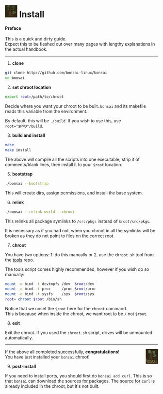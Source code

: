 # <img width="40" height="40" src="res/bonsai_square.png"> Install

#### Preface

This is a quick and dirty guide.  
Expect this to be fleshed out over many pages 
with lengthy explanations in the actual handbook.

----

1. **clone**

```sh
git clone http://github.com/bonsai-linux/bonsai
cd bonsai
```

2. **set chroot location**

```sh
export root=/path/to/chroot
```

Decide where you want your chroot to be built. `bonsai` and its makefile reads this variable from the environment.

By default, this will be `./build`. If you wish to use this, use `root="$PWD"/build`.

3. **build and install**

```sh
make
make install
```

The above will compile all the scripts into one executable, strip it of 
comments/blank lines, then install it to your `$root` location.

5. **bootstrap**

```sh
./bonsai --bootstrap
```

This will create dirs, assign permissions, and install the base system.

6. **relink**

```sh
./bonsai --relink-world --chroot
```

This relinks all package symlinks to `/src/pkgs` instead of `$root/src/pkgs`.

It is necessary as if you had not, when you chroot in all the symlinks will be broken
as they do not point to files on the correct root.

7. **chroot**

You have two options: 1. do this manually or 2. use the `chroot.sh` tool from the [tools](http://github.com/bonsai-linux/tools) repo.

The tools script comes highly recommended, however if you wish do so manually:

```sh
mount -o bind -t devtmpfs /dev  $root/dev
mount -o bind -t proc     /proc $root/proc
mount -o bind -t sysfs    /sys  $root/sys
root= chroot $root /bin/sh
```

Notice that we unset the `$root` here for the `chroot` command.  
This is because when inside the chroot, we want root to be `/` not `$root`.

8. **exit**

Exit the chroot. If you used the `chroot.sh` script, drives will be unmounted automatically.

----

<img width="8%" height="8%" align="right" src="res/bonsai.png">

If the above all completed successfully, **congratulations**!  
You have just installed your `bonsai` chroot!

9. **post-install**

If you need to install ports, you should first do `bonsai add curl`.
This is so that `bonsai` can download the sources for packages.
The source for `curl` is already included in the chroot, but it's not built.
